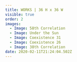 ```yaml
---
title: WORKS | 36 H x 36 W
visible: true
order: 2
images:
  - Image: 58th Correlation
  - Image: Under the Sun
  - Image: Coexistence 31
  - Image: Coexistence 26
  - Image: 38th Correlation
date: 2020-02-11T21:24:04.502Z
---
```


